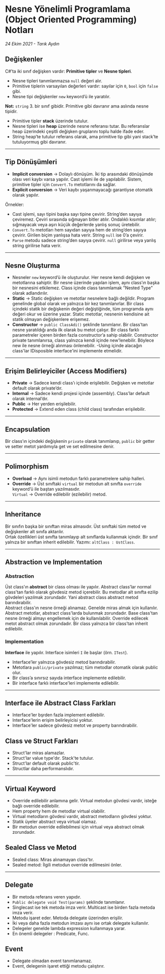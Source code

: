 # Nesne Yönelimli Programlama (Object Oriented Programming) Notları

*24 Ekim 2021 - Tarık Aydın*

## Değişkenler
C#’ta iki sınıf değişken vardır: **Primitive tipler** ve **Nesne tipleri**.  
- Nesne tipleri tanımlanmazsa `null` değeri alır.  
- Primitive tiplerin varsayılan değerleri vardır: sayılar için `0`, `bool` için `false` gibi.  
- Nesne tipi değişkenler `new` keyword’ü ile yaratılır.

**Not:** `string` 3. bir sınıf gibidir. Primitive gibi davranır ama aslında nesne tipidir.  

- Primitive tipler **stack** üzerinde tutulur.  
- Nesne tipleri ise **heap** üzerinde nesne referansı tutar. Bu referanslar heap üzerindeki çeşitli değişken gruplarını toplu halde ifade eder.  
- String heap’te tutulur referans olarak, ama primitive tip gibi yani stack’te tutuluyormuş gibi davranır.

---

## Tip Dönüşümleri
- **Implicit conversion** → Dolaylı dönüşüm. İki tip arasındaki dönüşümde olası veri kaybı varsa yapılır. Cast işlemi ile de yapılabilir. Sistem, primitive tipler için `Convert.To` metotlarını da sağlar.  
- **Explicit conversion** → Veri kaybı yaşanmayacağı garantiyse otomatik olarak yapılır.  

Örnekler:  
- Cast işlemi, sayı tipini başka sayı tipine çevirir. String’den sayıya çeviremez. Çeviri sırasında sığmayan bitler atılır. Ondalıklı kısımlar atılır; sığmayacak veya aşırı küçük değerlerde yanlış sonuç üretebilir.  
- `Convert.To` metotları hem sayıdan sayıya hem de string’den sayıya çevirir. Girilen biçim yanlışsa hata verir. String `null` ise 0’a çevirir.  
- `Parse` metodu sadece string’den sayıya çevirir. `null` girilirse veya yanlış string girilirse hata verir.

---

## Nesne Oluşturma
- Nesneler `new` keyword’ü ile oluşturulur. Her nesne kendi değişken ve metotlarına sahiptir. Bir nesne üzerinde yapılan işlem, aynı class’ın başka bir nesnesini etkilemez. Class içinde class tanımlamak "Nested Type" olarak adlandırılır.
- **Static** → Static değişken ve metotlar nesnelere bağlı değildir. Program genelinde global olarak ve yalnızca bir kez tanımlanırlar. Bir class içindeki statik bir değişkenin değeri değiştiğinde, tüm programda aynı değeri okur ve üzerine yazar. Static metotlar, nesnenin kendisine ait statik olmayan değişkenlere erişemez.  
- **Constructor** → `public ClassAdi()` şeklinde tanımlanır. Bir class’tan nesne yaratıldığı anda ilk olarak bu metot çalışır. Bir class farklı parametreler içeren birden fazla constructor’a sahip olabilir. Constructor private tanımlanırsa, class yalnızca kendi içinde new'lenebilir. Böylece new ile nesne örneği alınması önlenebilir.
-Using içinde alacağın class'lar IDisposible interface'ini implemente etmelidir.

---

## Erişim Belirleyiciler (Access Modifiers)
- **Private** → Sadece kendi class’ı içinde erişilebilir. Değişken ve metotlar default olarak private’dır.  
- **Internal** → Sadece kendi projesi içinde (assembly). Class’lar default olarak internal’dır.  
- **Public** → Her yerden erişilebilir.  
- **Protected** → Extend eden class (child class) tarafından erişilebilir.

---

## Encapsulation
Bir class’ın içindeki değişkenin `private` olarak tanımlanıp, `public` bir getter ve setter metot yardımıyla get ve set edilmesine denir.

---

## Polimorphism
- **Overload** → Aynı isimli metodun farklı parametrelere sahip halleri.  
- **Override** → Üst sınıftaki `virtual` bir metodun alt sınıfta `override` keyword’ü ile baştan yazılmasıdır.  
  `Virtual` → Override edilebilir (ezilebilir) metod.

---

## Inheritance
Bir sınıfın başka bir sınıftan miras almasıdır. Üst sınıftaki tüm metod ve değişkenler alt sınıfa aktarılır.  
Ortak özellikleri üst sınıfta tanımlayıp alt sınıflarda kullanmak içindir.
Bir sınıf yalnıza bir sınıftan inherit edilebilir.
Yazımı: `altClass : UstClass`.

---

## Abstraction ve Implementation
### Abstraction
Üst class’ın **abstract** bir class olması ile yapılır. Abstract class’lar normal class’tan farklı olarak gövdesiz metod içerebilir. Bu metodlar alt sınıfta ezilip gövdeleri yazılmak zorundadır. Yani abstract class abstract metod barındırabilir.  
Abstract class'ın nesne örneği alınamaz. Genelde miras almak için kullanılır.
Abstract metotlar, abstract class'larda bulunmak zorundadır.
Base class'tan nesne örneği almayı engellemek için de kullanılabilir.
Override edilecek metot abstract olmak zorundadır.
Bir class yalnızca bir class’tan inherit edilebilir.

### Implementation
**Interface** ile yapılır. Interface isimleri `I` ile başlar (örn. `ITest`).  
- Interface’ler yalnızca gövdesiz metod barındırabilir.  
- Metotlara `public/private` yazılmaz; tüm metodlar otomatik olarak public olur.  
- Bir class’a sınırsız sayıda interface implemente edilebilir.
- Bir interface farklı interface'leri implemente edilebilir.

---

## Interface ile Abstract Class Farkları
- Interface'ler bşrden fazla implement edilebilir.
- Interface'lerin erişim belirleyicisi yoktur.
- Interface'ler sadece gövdesiz metot ve property barındırabilir.

## Class ve Struct Farkları
- Struct'lar miras alamazlar.
- Struct'lar value type'dır. Stack'te tutulur.
- Struct'lar default olarak public'tir.
- Structlar daha performanslıdır.

---

## Virtual Keyword
- Override edilebilir anlamına gelir. Virtual metodun gövdesi vardır, isteğe bağlı override edilebilir.
- Hem property hem de metodlar virtual olabilir.
- Virtual metodların gövdesi vardır, abstract metodların gövdesi yoktur.
- Statik üyeler abstract veya virtual olamaz.
- Bir metodun override edilebilmesi için virtual veya abstract olmak zorundadır.

## Sealed Class ve Metod
- Sealed class: Miras alınamayan class'tır.
- Sealed metod: İlgili metodun override edilmesini önler.

---

## Delegate
- Bir metoda referans veren yapıdır.
- `Public delegate void Test(params)` şeklinde tanımlanır.
- Singlecast ise tek metoda imza verir. Multicast ise birden fazla metoda imza verir.
- Metodu işaret eder. Metoda delegate üzerinden erişilir.
- İki veya daha fazla metodun imzası aynı ise ortak delegate kullanılır.
- Delegeler genelde lambda expression kullanmaya yarar.
- En önemli delegeler : Predicate, Func.

## Event
- Delegate olmadan event tanımlanamaz.
- Event, delegenin işaret ettiği metodu çalıştırır.
